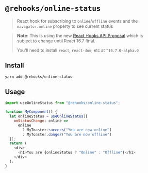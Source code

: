 # `@rehooks/online-status`

> React hook for subscribing to `online`/`offline` events and the `navigator.onLine` property to see current status

> **Note:** This is using the new [React Hooks API Proposal](https://reactjs.org/docs/hooks-intro.html)
> which is subject to change until React 16.7 final.
>
> You'll need to install `react`, `react-dom`, etc at `^16.7.0-alpha.0`

## Install

```sh
yarn add @rehooks/online-status
```

## Usage

```js
import useOnlineStatus from "@rehooks/online-status";

function MyComponent() {
  let onlineStatus = useOnlineStatus({
    onStatusChange: online =>
      online
        ? MyToaster.success("You are now online")
        : MyToaster.danger("You are now offline")
  });
  return (
    <div>
      <h1>You are {onlineStatus ? "Online" : "Offline"}</h1>
    </div>
  );
}
```
